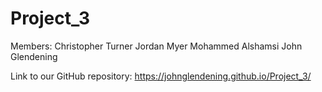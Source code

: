 # Project_3

Members:
Christopher Turner
Jordan Myer
Mohammed Alshamsi
John Glendening

Link to our GitHub repository: https://johnglendening.github.io/Project_3/

